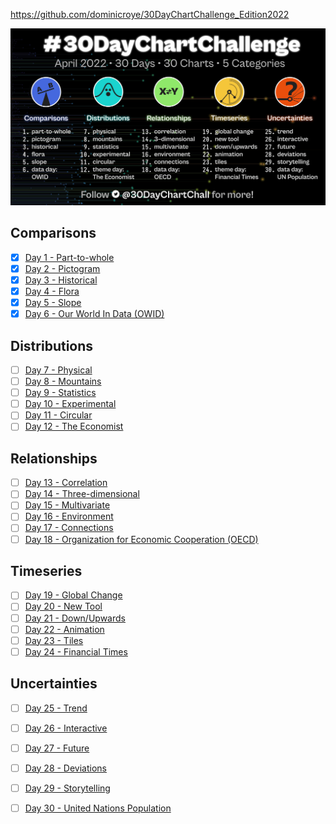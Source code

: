 https://github.com/dominicroye/30DayChartChallenge_Edition2022

![Schedule](challenge.jpeg)

## Comparisons
- [X] [Day 1 - Part-to-whole](1/README.md)
- [X] [Day 2 - Pictogram](2/README.md)
- [X] [Day 3 - Historical](3/README.md)
- [X] [Day 4 - Flora](4/README.md)
- [X] [Day 5 - Slope](5/README.md)
- [X] [Day 6 - Our World In Data (OWID)](6/README.md)

## Distributions
- [ ] [Day 7 - Physical](7/README.md)
- [ ] [Day 8 - Mountains](8/README.md)
- [ ] [Day 9 - Statistics](9/README.md)
- [ ] [Day 10 - Experimental](10/README.md)
- [ ] [Day 11 - Circular](11/README.md)
- [ ] [Day 12 - The Economist](12/README.md)

## Relationships
- [ ] [Day 13 - Correlation](13/README.md)
- [ ] [Day 14 - Three-dimensional](14/README.md)
- [ ] [Day 15 - Multivariate](15/README.md)
- [ ] [Day 16 - Environment](16/README.md)
- [ ] [Day 17 - Connections](17/README.md)
- [ ] [Day 18 - Organization for Economic Cooperation (OECD)](18/README.md)

## Timeseries
- [ ] [Day 19 - Global Change](19/README.md)
- [ ] [Day 20 - New Tool](20/README.md)
- [ ] [Day 21 - Down/Upwards](21/README.md)
- [ ] [Day 22 - Animation](22/README.md)
- [ ] [Day 23 - Tiles](23/README.md)
- [ ] [Day 24 - Financial Times](24/README.md)

## Uncertainties
- [ ] [Day 25 - Trend](25/README.md)
- [ ] [Day 26 - Interactive](26/README.md)
- [ ] [Day 27 - Future](27/README.md)
- [ ] [Day 28 - Deviations](28/README.md)
- [ ] [Day 29 - Storytelling](29/README.md)
- [ ] [Day 30 - United Nations Population](30/README.md)

